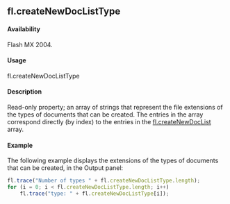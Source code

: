 ## fl.createNewDocListType

#### Availability

Flash MX 2004.

#### Usage

fl.createNewDocListType

#### Description

Read-only property; an array of strings that represent the file extensions of the types of documents that can be created. The entries in the array correspond directly (by index) to the entries in the [fl.createNewDocList](../flash_object_(fl)/fl17.md) array.

#### Example

The following example displays the extensions of the types of documents that can be created, in the Output panel:
```javascript
fl.trace("Number of types " + fl.createNewDocListType.length);
for (i = 0; i < fl.createNewDocListType.length; i++)
    fl.trace("type: " + fl.createNewDocListType[i]);
```